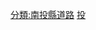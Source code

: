 [分類:南投縣道路](https://zh.wikipedia.org/wiki/分類:南投縣道路 "wikilink") [投](https://zh.wikipedia.org/wiki/分類:台灣鄉道 "wikilink")